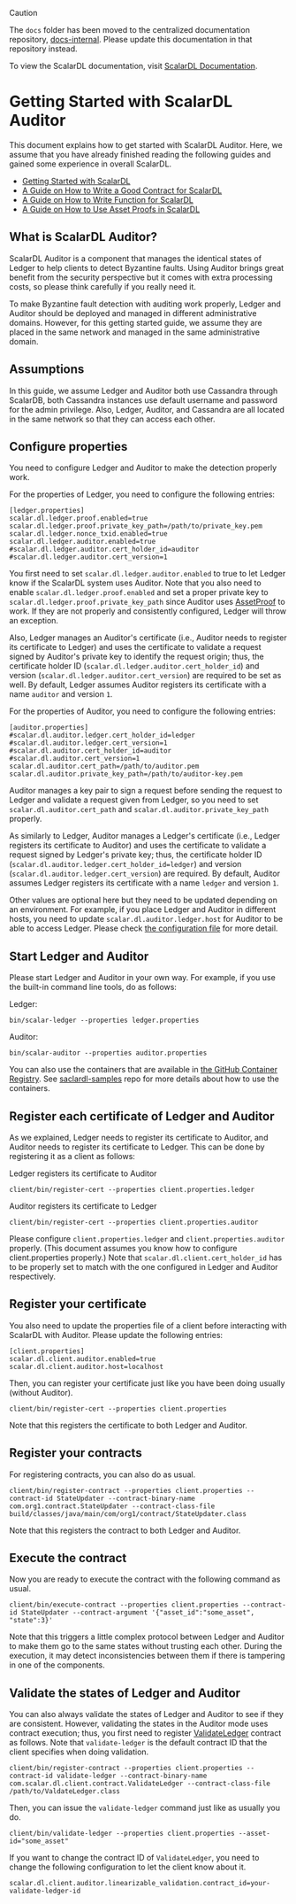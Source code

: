 > [!CAUTION]
> 
> The `docs` folder has been moved to the centralized documentation repository, [docs-internal](https://github.com/scalar-labs/docs-internal). Please update this documentation in that repository instead.
> 
> To view the ScalarDL documentation, visit [ScalarDL Documentation](https://scalardl.scalar-labs.com/docs/).

# Getting Started with ScalarDL Auditor

This document explains how to get started with ScalarDL Auditor.
Here, we assume that you have already finished reading the following guides and gained some experience in overall ScalarDL.

* [Getting Started with ScalarDL](getting-started.md)
* [A Guide on How to Write a Good Contract for ScalarDL](how-to-write-contract.md)
* [A Guide on How to Write Function for ScalarDL](how-to-write-function.md)
* [A Guide on How to Use Asset Proofs in ScalarDL](how-to-use-proof.md)

## What is ScalarDL Auditor?

ScalarDL Auditor is a component that manages the identical states of Ledger to help clients to detect Byzantine faults.
Using Auditor brings great benefit from the security perspective but it comes with extra processing costs,
so please think carefully if you really need it.

To make Byzantine fault detection with auditing work properly,
Ledger and Auditor should be deployed and managed in different administrative domains.
However, for this getting started guide, we assume they are placed in the same network and managed in the same administrative domain.


## Assumptions

In this guide, we assume Ledger and Auditor both use Cassandra through ScalarDB,
both Cassandra instances use default username and password for the admin privilege.
Also, Ledger, Auditor, and Cassandra are all located in the same network so that they can access each other.

## Configure properties

You need to configure Ledger and Auditor to make the detection properly work.

For the properties of Ledger, you need to configure the following entries:
```
[ledger.properties]
scalar.dl.ledger.proof.enabled=true
scalar.dl.ledger.proof.private_key_path=/path/to/private_key.pem
scalar.dl.ledger.nonce_txid.enabled=true
scalar.dl.ledger.auditor.enabled=true
#scalar.dl.ledger.auditor.cert_holder_id=auditor
#scalar.dl.ledger.auditor.cert_version=1
```

You first need to set `scalar.dl.ledger.auditor.enabled` to true to let Ledger know if the ScalarDL system uses Auditor.
Note that you also need to enable `scalar.dl.ledger.proof.enabled` and set a proper private key to `scalar.dl.ledger.proof.private_key_path` since Auditor uses [AssetProof](how-to-use-proof.md) to work.
If they are not properly and consistently configured, Ledger will throw an exception.

Also, Ledger manages an Auditor's certificate (i.e., Auditor needs to register its certificate to Ledger) and uses the certificate to validate a request signed by Auditor's private key to identify the request origin; thus, the certificate holder ID (`scalar.dl.ledger.auditor.cert_holder_id`) and version (`scalar.dl.ledger.auditor.cert_version`) are required to be set as well. 
By default, Ledger assumes Auditor registers its certificate with a name `auditor` and version `1`.

For the properties of Auditor, you need to configure the following entries:
```
[auditor.properties]
#scalar.dl.auditor.ledger.cert_holder_id=ledger
#scalar.dl.auditor.ledger.cert_version=1
#scalar.dl.auditor.cert_holder_id=auditor
#scalar.dl.auditor.cert_version=1
scalar.dl.auditor.cert_path=/path/to/auditor.pem
scalar.dl.auditor.private_key_path=/path/to/auditor-key.pem
```

Auditor manages a key pair to sign a request before sending the request to Ledger and validate a request given from Ledger,
so you need to set `scalar.dl.auditor.cert_path` and `scalar.dl.auditor.private_key_path` properly.

As similarly to Ledger, Auditor manages a Ledger's certificate (i.e., Ledger registers its certificate to Auditor) and uses the certificate to validate a request signed by Ledger's private key; thus, the certificate holder ID (`scalar.dl.auditor.ledger.cert_holder_id=ledger`) and version (`scalar.dl.auditor.ledger.cert_version`) are required.
By default, Auditor assumes Ledger registers its certificate with a name `ledger` and version `1`.

Other values are optional here but they need to be updated depending on an environment.
For example, if you place Ledger and Auditor in different hosts, you need to update `scalar.dl.auditor.ledger.host` for Auditor to be able to access Ledger.
Please check [the configuration file](https://github.com/scalar-labs/scalar/blob/master/auditor/conf/auditor.properties) for more detail.


## Start Ledger and Auditor

Please start Ledger and Auditor in your own way.
For example, if you use the built-in command line tools, do as follows:

Ledger:
```shell
bin/scalar-ledger --properties ledger.properties
```

Auditor:
```shell
bin/scalar-auditor --properties auditor.properties
```

You can also use the containers that are available in [the GitHub Container Registry](https://github.com/orgs/scalar-labs/packages).
See [saclardl-samples](https://github.com/scalar-labs/scalardl-samples) repo for more details about how to use the containers.

## Register each certificate of Ledger and Auditor

As we explained, Ledger needs to register its certificate to Auditor, and Auditor needs to register its certificate to Ledger. This can be done by registering it as a client as follows:

Ledger registers its certificate to Auditor
```shell
client/bin/register-cert --properties client.properties.ledger
```

Auditor registers its certificate to Ledger
```shell
client/bin/register-cert --properties client.properties.auditor
```

Please configure `client.properties.ledger` and `client.properties.auditor` properly.
(This document assumes you know how to configure client.properties properly.)
Note that `scalar.dl.client.cert_holder_id` has to be properly set to match with the one configured in Ledger and Auditor respectively.

## Register your certificate

You also need to update the properties file of a client before interacting with ScalarDL with Auditor.
Please update the following entries:
```
[client.properties]
scalar.dl.client.auditor.enabled=true
scalar.dl.client.auditor.host=localhost
```

Then, you can register your certificate just like you have been doing usually (without Auditor).

```shell
client/bin/register-cert --properties client.properties
```

Note that this registers the certificate to both Ledger and Auditor.

## Register your contracts

For registering contracts, you can also do as usual.

```shell
client/bin/register-contract --properties client.properties --contract-id StateUpdater --contract-binary-name com.org1.contract.StateUpdater --contract-class-file build/classes/java/main/com/org1/contract/StateUpdater.class
```

Note that this registers the contract to both Ledger and Auditor.

## Execute the contract

Now you are ready to execute the contract with the following command as usual.

```shell
client/bin/execute-contract --properties client.properties --contract-id StateUpdater --contract-argument '{"asset_id":"some_asset", "state":3}'
```

Note that this triggers a little complex protocol between Ledger and Auditor to make them go to the same states without trusting each other.
During the execution, it may detect inconsistencies between them if there is tampering in one of the components.

## Validate the states of Ledger and Auditor

You can also always validate the states of Ledger and Auditor to see if they are consistent.
However, validating the states in the Auditor mode uses contract execution; thus, you first need to register [ValidateLedger](https://github.com/scalar-labs/scalardl-java-client-sdk/blob/master/src/main/java/com/scalar/dl/client/contract/ValidateLedger.java) contract as follows. Note that `validate-ledger` is the default contract ID that the client specifies when doing validation.

```shell
client/bin/register-contract --properties client.properties --contract-id validate-ledger --contract-binary-name com.scalar.dl.client.contract.ValidateLedger --contract-class-file /path/to/ValdateLedger.class
```

Then, you can issue the `validate-ledger` command just like as usually you do.

```shell
client/bin/validate-ledger --properties client.properties --asset-id="some_asset"
```

If you want to change the contract ID of `ValidateLedger`, you need to change the following configuration to let the client know about it.
```
scalar.dl.client.auditor.linearizable_validation.contract_id=your-validate-ledger-id
```